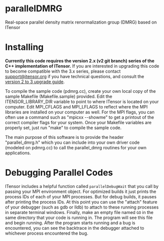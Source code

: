 # parallelDMRG
Real-space parallel density matrix renormalization group (DMRG) based on ITensor

# Installing

**Currently this code requires the version 2.x (v2 git branch) series of the C++ implementation of ITensor.** If you are interested in upgrading this code to become compatible with the 3.x series, please contact support@itensor.org if you have technical questions, and consult the [version 2 to 3 upgrade guide](http://itensor.org/docs.cgi?vers=cppv3&page=upgrade2to3).

To compile the sample code (pdmrg.cc), create your own local copy of the sample Makefile (Makefile.sample) provided. Edit the ITENSOR_LIBRARY_DIR variable to point to where ITensor is located on your computer. Edit MPI_CFLAGS and MPI_LFLAGS to reflect where the MPI libraries are installed on your computer as well. For the MPI flags, you can often use a command such as "mpicxx --showme" to get a printout of the correct compiler flags for your system. Once your Makefile variables are properly set, just run "make" to compile the sample code. 

The main purpose of this software is to provide the header "parallel_dmrg.h" which you can include into your own driver code (modeled on pdmrg.cc) to call the parallel_dmrg routines for your own applications.

# Debugging Parallel Codes

ITensor includes a helpful function called `parallelDebugWait` that you call
by passing your MPI environment object. For optimized builds it just prints
the process IDs of each of your MPI processes. But for debug builds, it pauses
after printing the process IDs. At this point you can use the "attach" feature
of your debugger (such as gdb or lldb) to attach to these running processes 
in separate terminal windows. Finally, make an empty file named `GO` in the
same directory that your code is running in. The program will see this file
and begin running. After the program starts running and a bug is encountered, 
you can see the backtrace in the debugger attached to whichever process encountered the bug.
